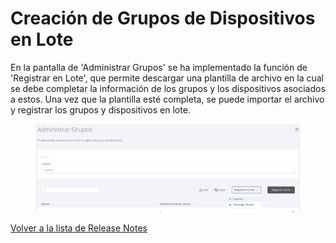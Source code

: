 # Creación de Grupos de Dispositivos en Lote

En la pantalla de 'Administrar Grupos' se ha implementado la función de 'Registrar en Lote', que permite descargar una plantilla de archivo en la cual se debe completar la información de los grupos y los dispositivos asociados a estos. Una vez que la plantilla esté completa, se puede importar el archivo y registrar los grupos y dispositivos en lote.

<figure><img src="../../.gitbook/assets/image (78).png" alt=""><figcaption></figcaption></figure>

[Volver a la lista de Release Notes](./)&#x20;
